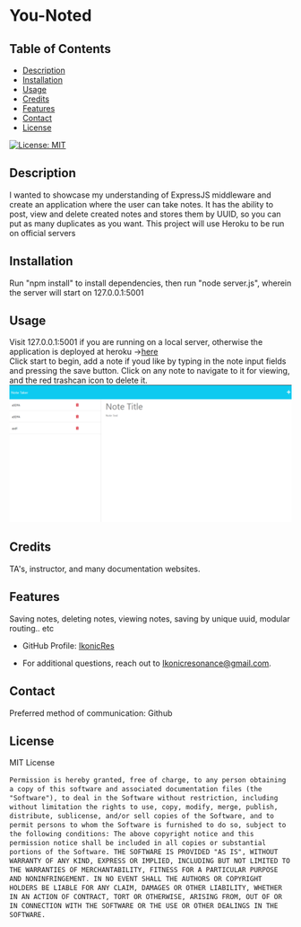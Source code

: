 # You-Noted

## Table of Contents
 - [Description](#description)
 - [Installation](#installation)
 - [Usage](#usage)
 - [Credits](#credits)
 - [Features](#features)
 - [Contact](#contact)
 - [License](#license)


[![License: MIT](https://img.shields.io/badge/License-MIT-yellow.svg)](https://opensource.org/licenses/MIT)

## Description
I wanted to showcase my understanding of ExpressJS middleware and create an application where the user can take notes. It has the ability to post, view and delete created notes and stores them by UUID, so you can put as many duplicates as you want. This project will use Heroku to be run on official servers

## Installation
Run "npm install" to install dependencies, then run "node server.js", wherein the server will start on 127.0.0.1:5001

## Usage
Visit 127.0.0.1:5001 if you are running on a local server, otherwise the application is deployed at heroku ->[here](https://you-noted-a64d6c755938.herokuapp.com/)  
 Click start to begin, add a note if youd like by typing in the note input fields and pressing the save button. Click on any note to navigate to it for viewing, and the red trashcan icon to delete it.
    ![Note Taker Preview](./public/assets/images/Preview.png)

## Credits
TA's, instructor, and many documentation websites.

## Features
Saving notes, deleting notes, viewing notes, saving by unique uuid, modular routing.. etc


- GitHub Profile: [IkonicRes](https://github.com/IkonicRes)

- For additional questions, reach out to Ikonicresonance@gmail.com.

## Contact

Preferred method of communication: Github



## License

MIT License

    Permission is hereby granted, free of charge, to any person obtaining a copy of this software and associated documentation files (the "Software"), to deal in the Software without restriction, including without limitation the rights to use, copy, modify, merge, publish, distribute, sublicense, and/or sell copies of the Software, and to permit persons to whom the Software is furnished to do so, subject to the following conditions: The above copyright notice and this permission notice shall be included in all copies or substantial portions of the Software. THE SOFTWARE IS PROVIDED "AS IS", WITHOUT WARRANTY OF ANY KIND, EXPRESS OR IMPLIED, INCLUDING BUT NOT LIMITED TO THE WARRANTIES OF MERCHANTABILITY, FITNESS FOR A PARTICULAR PURPOSE AND NONINFRINGEMENT. IN NO EVENT SHALL THE AUTHORS OR COPYRIGHT HOLDERS BE LIABLE FOR ANY CLAIM, DAMAGES OR OTHER LIABILITY, WHETHER IN AN ACTION OF CONTRACT, TORT OR OTHERWISE, ARISING FROM, OUT OF OR IN CONNECTION WITH THE SOFTWARE OR THE USE OR OTHER DEALINGS IN THE SOFTWARE.

